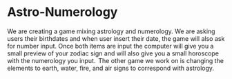 # Astro-Numerology
We are creating a game mixing astrology and numerology. We are asking users their birthdates and when user insert their date, the game will also ask for number input. 
Once both items are input the computer will give you a small preview of your zodiac sign and will also give you a small horoscope with the numerology you input.  
The other game we work on is changing the elements to earth, water, fire, and air signs to correspond with astrology. 
